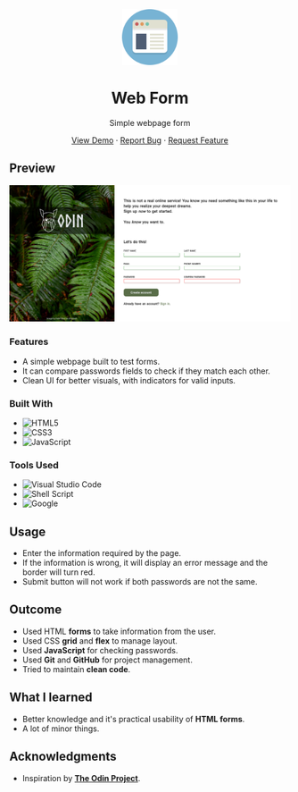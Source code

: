 <div align="center">
    <img alt="logo" src="./images/webpage-icon.png" style="height: 100px">
    <h1>Web Form </h1>
    <p>Simple webpage form</p>
    <p>
        <a href="https://jotafer19.github.io/sign-up-form/" target="_blank" rel="noreferrer noopener">View Demo</a> · 
        <a href="https://github.com/jotafer19/sign-up-form/issues" target="_blank" rel="noreferrer noopener">Report Bug</a> ·
        <a href="https://github.com/jotafer19/sign-up-form/issues" target="_blank" rel="noreferrer noopener"> Request Feature</a>
    </p>
</div>

## Preview
<div style="text-align: center"><img alt="Project Preview" src="./images/preview.png"></div>


### Features

- A simple webpage built to test forms.
- It can compare passwords fields to check if they match each other.
- Clean UI for better visuals, with indicators for valid inputs.

### Built With

- ![HTML5](https://img.shields.io/badge/html5-%23E34F26.svg?style=for-the-badge&logo=html5&logoColor=white)   
- ![CSS3](https://img.shields.io/badge/css3-%231572B6.svg?style=for-the-badge&logo=css3&logoColor=white)   
- ![JavaScript](https://img.shields.io/badge/javascript-%23323330.svg?style=for-the-badge&logo=javascript&logoColor=%23F7DF1E)

### Tools Used

- ![Visual Studio Code](https://img.shields.io/badge/Visual%20Studio%20Code-0078d7.svg?style=for-the-badge&logo=visual-studio-code&logoColor=white)
- ![Shell Script](https://img.shields.io/badge/Terminal-%23121011.svg?style=for-the-badge&logo=gnu-bash&logoColor=white)  
- ![Google](https://img.shields.io/badge/google-4285F4?style=for-the-badge&logo=google&logoColor=white)

## Usage

- Enter the information required by the page.
- If the information is wrong, it will display an error message and the border will turn red.
- Submit button will not work if both passwords are not the same.

## Outcome

* Used HTML **forms** to take information from the user.
* Used CSS **grid** and **flex** to manage layout.
* Used **JavaScript** for checking passwords.
* Used **Git** and **GitHub** for project management.
* Tried to maintain **clean code**.

## What I learned

* Better knowledge and it's practical usability of **HTML forms**.
* A lot of minor things.

## Acknowledgments

* Inspiration by [**The Odin Project**](https://www.theodinproject.com/lessons/node-path-intermediate-html-and-css-sign-up-form).